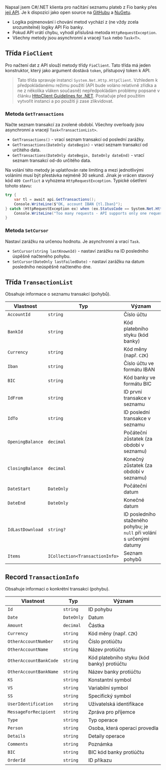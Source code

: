 <!-- dcterms:title = API klient pro Fio banku -->
<!-- dcterms:abstract = Napsal jsem C#/.NET klienta pro načítání seznamu plateb z Fio banky přes její API. Je k dispozici jako open source na GitHubu a NuGetu. -->
<!-- dcterms:creator = Michal Altair Valášek -->
<!-- x4w:coverUrl = /cover-pictures/20230123-fio.jpg -->
<!-- x4w:coverCredits = Midjourney AI -->
<!-- x4w:pictureUrl = /perex-pictures/logo-fio.svg -->
<!-- x4w:pictureWidth = 150 -->
<!-- x4w:pictureHeight = 150 -->
<!-- x4w:category = Software -->
<!-- x4w:category = IT -->
<!-- dcterms:date = 2023-01-23 -->

Napsal jsem C#/.NET klienta pro načítání seznamu plateb z Fio banky přes [její API](https://www.fio.cz/bankovni-sluzby/api-bankovnictvi). Je k dispozici jako open source na [GitHubu](https://github.com/ridercz/FioBanka-API) a [NuGetu](https://www.nuget.org/packages/Altairis.FioBankApi/).

* Logika pojmenování i chování metod vychází z (ne vždy zcela srozumitelné) logiky API Fio banky.
* Pokud API vrátí chybu, vyhodí příslušná metoda `HttpRequestException`.
* Všechny metody jsou asynchronní a vracejí `Task` nebo `Task<T>`.

## Třída `FioClient`

Pro načtení dat z API slouží metody třídy `FioClient`. Tato třída má jeden konstruktor, který jako argument dostává `token`, přístupový token k API.

> Tato třída spravuje instanci `System.Net.Http.HttpClient`. Vzhledem k předpokládanému režimu použití (API bude voláno relativně zřídka a ne z několika vláken současně) nepředpokládám problémy popsané v článku [HttpClient Guidelines for .NET](https://learn.microsoft.com/en-us/dotnet/fundamentals/networking/http/httpclient-guidelines). Postačuje před použitím vytvořit instanci a po použití ji zase zlikvidovat.

### Metoda `GetTransactions`

Načte seznam transakcí za zvolené období. Všechny overloady jsou asynchronní a vracejí `Task<TransactionList>`.

* `GetTransactions()` - vrací seznam transakcí od poslední zarážky.
* `GetTransactions(DateOnly dateBegin)` - vrací seznam transakcí od určitého data.
* `GetTransactions(DateOnly dateBegin, DateOnly dateEnd)` - vrací seznam transakcí od-do určitého data.

Na volání této metody je uplatňován rate limiting a mezi jednotlivými voláními musí být přestávka nejméně 30 sekund. Jinak je vrácen stavový kód `409 Conflict` a vyhozena `HttpRequestException`. Typické ošetření tohoto stavu:

```csharp
try {
    var tl = await api.GetTransactions();
    Console.WriteLine($"OK, account IBAN {tl.Iban}");
} catch (HttpRequestException ex) when (ex.StatusCode == System.Net.HttpStatusCode.Conflict) {
    Console.WriteLine("Too many requests - API supports only one request per 30 seconds.");
}
```

### Metoda `SetCursor`

Nastaví zarážku na určenou hodnotu. Je asynchronní a vrací `Task`.

* `SetCursor(string lastKnownId)` - nastaví zarážku na ID posledního úspěšně načteného pohybu.
* `SetCursor(DateOnly lastFailedDate)` - nastaví zarážku na datum posledního neúspěšně načteného dne.

## Třída `TransactionList`

Obsahuje informace o seznamu transakcí (pohybů).

Vlastnost        | Typ        | Význam
---------------- | ---------- | ------
`AccountId`      | `string`   | Číslo účtu
`BankId`         | `string`   | Kód platebního styku (kód banky)
`Currency`       | `string`   | Kód měny (např. `CZK`)
`Iban`           | `string`   | Číslo účtu ve formátu IBAN
`BIC`            | `string`   | Kód banky ve formátu BIC
`IdFrom`         | `string`   | ID první transakce v seznamu
`IdTo`           | `string`   | ID poslední transakce v seznamu
`OpeningBalance` | `decimal`  | Počáteční zůstatek (za období v seznamu)
`ClosingBalance` | `decimal`  | Konečný zůstatek (za období v seznamu)
`DateStart`      | `DateOnly` | Počáteční datum
`DateEnd`        | `DateOnly` | Konečné datum
`IdLastDownload` | `string?`  | ID posledního staženého pohybu; je `null` při volání s určenými datumy
`Items`          | `ICollection<TransactionInfo>` | Seznam pohybů

## Record `TransactionInfo`

Obsahuje informaci o konkrétní transakci (pohybu).

Vlastnost              | Typ        | Význam
---------------------- | ---------- | ------
`Id`                   | `string`   | ID pohybu
`Date`                 | `DateOnly` | Datum
`Amount`               | `decimal`  | Částka
`Currency`             | `string`   | Kód měny (např. `CZK`)
`OtherAccountNumber`   | `string`   | Číslo protiúčtu
`OtherAccountName`     | `string`   | Název protiúčtu
`OtherAccountBankCode` | `string`   | Kód platebního styku (kód banky) protiúčtu
`OtherAccountBankName` | `string`   | Název banky protiúčtu
`KS`                   | `string`   | Konstantní symbol
`VS`                   | `string`   | Variabilní symbol
`SS`                   | `string`   | Specifický symbol
`UserIdentification`   | `string`   | Uživatelská identifikace
`MessageForRecipient`  | `string`   | Zpráva pro příjemce
`Type`                 | `string`   | Typ operace
`Person`               | `string`   | Osoba, která operaci provedla
`Details`              | `string`   | Detaily operace
`Comments`             | `string`   | Poznámka
`BIC`                  | `string`   | BIC kód banky protiúčtu
`OrderId`              | `string`   | ID příkazu

